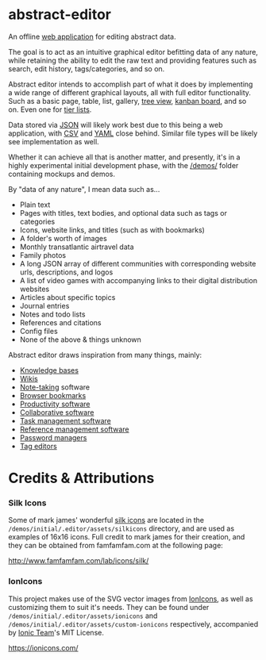 # abstract-editor

An offline [web application](https://en.wikipedia.org/wiki/Web_application) for editing abstract data.

The goal is to act as an intuitive graphical editor befitting data of any nature, while retaining the ability to edit the raw text and providing features such as search, edit history, tags/categories, and so on.

Abstract editor intends to accomplish part of what it does by implementing a wide range of different graphical layouts, all with full editor functionality. Such as a basic page, table, list, gallery, [tree view](https://en.wikipedia.org/wiki/Tree_view), [kanban board](https://en.wikipedia.org/wiki/Kanban_board), and so on. Even one for [tier lists](https://en.wikipedia.org/wiki/Tier_list).

Data stored via [JSON](https://en.wikipedia.org/wiki/JSON) will likely work best due to this being a web application, with [CSV](https://en.wikipedia.org/wiki/Comma-separated_values) and [YAML](https://en.wikipedia.org/wiki/YAML) close behind. Similar file types will be likely see implementation as well.

Whether it can achieve all that is another matter, and presently, it's in a highly experimental initial development phase, with the [/demos/](/demos/) folder containing mockups and demos.

By "data of any nature", I mean data such as...

- Plain text
- Pages with titles, text bodies, and optional data such as tags or categories
- Icons, website links, and titles (such as with bookmarks)
- A folder's worth of images
- Monthly transatlantic airtravel data
- Family photos
- A long JSON array of different communities with corresponding website urls, descriptions, and logos
- A list of video games with accompanying links to their digital distribution websites
- Articles about specific topics
- Journal entries
- Notes and todo lists
- References and citations
- Config files
- None of the above & things unknown

Abstract editor draws inspiration from many things, mainly:

- [Knowledge bases](https://en.wikipedia.org/wiki/Knowledge_base)
- [Wikis](https://en.wikipedia.org/wiki/Wiki)
- [Note-taking](https://en.wikipedia.org/wiki/Note-taking) software
- [Browser bookmarks](https://en.wikipedia.org/wiki/Bookmark_(digital))
- [Productivity software](https://en.wikipedia.org/wiki/Productivity_software)
- [Collaborative software](https://en.wikipedia.org/wiki/Collaborative_software)
- [Task management software](https://en.wikipedia.org/wiki/Task_management#Task_management_software)
- [Reference management software](https://en.wikipedia.org/wiki/Reference_management_software)
- [Password managers](https://en.wikipedia.org/wiki/Password_manager)
- [Tag editors](https://en.wikipedia.org/wiki/Tag_editor)

# Credits & Attributions

### Silk Icons

Some of mark james' wonderful [silk icons](http://www.famfamfam.com/lab/icons/silk/) are located in the `/demos/initial/.editor/assets/silkicons` directory, and are used as examples of 16x16 icons. Full credit to mark james for their creation, and they can be obtained from famfamfam.com at the following page:

http://www.famfamfam.com/lab/icons/silk/

### IonIcons

This project makes use of the SVG vector images from [IonIcons](https://ionicons.com/), as well as customizing them to suit it's needs. They can be found under `/demos/initial/.editor/assets/ionicons` and `/demos/initial/.editor/assets/custom-ionicons` respectively, accompanied by [Ionic Team](https://github.com/ionic-team)'s MIT License.

https://ionicons.com/

